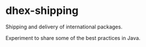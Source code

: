 # dhex-shipping
Shipping and delivery of international packages.

Experiment to share some of the best practices in Java.